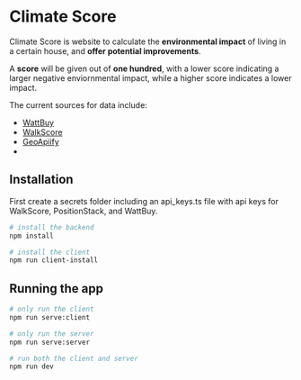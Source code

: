 # Climate Score
Climate Score is website to calculate the **environmental impact** of living in a certain house, and **offer potential improvements**.

A **score** will be given out of **one hundred**, with a lower score indicating a larger negative enviornmental impact, while a higher score indicates a lower impact.

The current sources for data include: 
* [WattBuy](https://wattbuy.readme.io/) 
* [WalkScore](https://www.walkscore.com/)
* [GeoApiify](https://www.geoapify.com/)
*



## Installation
First create a secrets folder including an api_keys.ts file with api keys for WalkScore, PositionStack, and WattBuy. 

```bash
# install the backend
npm install

# install the client
npm run client-install
```



## Running the app
```bash
# only run the client
npm run serve:client

# only run the server
npm run serve:server

# run both the client and server
npm run dev
```
